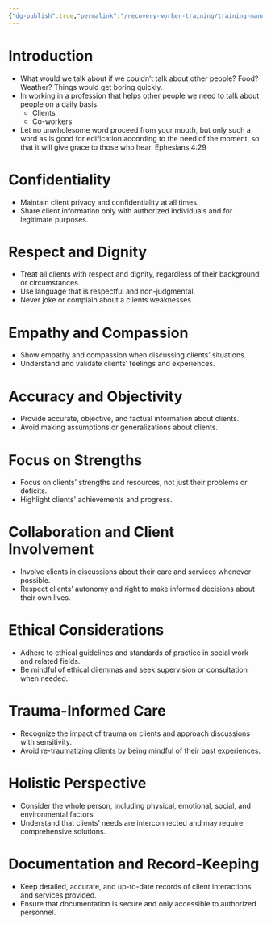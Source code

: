 ```yaml
---
{"dg-publish":true,"permalink":"/recovery-worker-training/training-manual/talking-about-people/"}
---
```


# Introduction
- What would we talk about if we couldn’t talk about other people? Food? Weather? Things would get boring quickly.
- In working in a profession that helps other people we need to talk about people on a daily basis. 
	- Clients
	- Co-workers
- Let no unwholesome word proceed from your mouth, but only such a word as is good for edification according to the need of the moment, so that it will give grace to those who hear. Ephesians 4:29

# Confidentiality
- Maintain client privacy and confidentiality at all times.
- Share client information only with authorized individuals and for legitimate purposes.
# Respect and Dignity
- Treat all clients with respect and dignity, regardless of their background or circumstances.
- Use language that is respectful and non-judgmental.
- Never joke or complain about a clients weaknesses
# Empathy and Compassion
- Show empathy and compassion when discussing clients’ situations.
- Understand and validate clients’ feelings and experiences.
# Accuracy and Objectivity
- Provide accurate, objective, and factual information about clients.
- Avoid making assumptions or generalizations about clients.
# Focus on Strengths
- Focus on clients' strengths and resources, not just their problems or deficits.
- Highlight clients' achievements and progress.
# Collaboration and Client Involvement
- Involve clients in discussions about their care and services whenever possible.
- Respect clients’ autonomy and right to make informed decisions about their own lives.
# Ethical Considerations
- Adhere to ethical guidelines and standards of practice in social work and related fields.
- Be mindful of ethical dilemmas and seek supervision or consultation when needed.
# Trauma-Informed Care
- Recognize the impact of trauma on clients and approach discussions with sensitivity.
- Avoid re-traumatizing clients by being mindful of their past experiences.
# Holistic Perspective
- Consider the whole person, including physical, emotional, social, and environmental factors.
- Understand that clients’ needs are interconnected and may require comprehensive solutions.
# Documentation and Record-Keeping
- Keep detailed, accurate, and up-to-date records of client interactions and services provided.
- Ensure that documentation is secure and only accessible to authorized personnel.